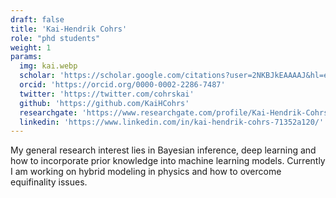 ```yaml
---
draft: false
title: 'Kai-Hendrik Cohrs'
role: "phd students"
weight: 1
params:
  img: kai.webp
  scholar: 'https://scholar.google.com/citations?user=2NKBJkEAAAAJ&hl=en'
  orcid: 'https://orcid.org/0000-0002-2286-7487'
  twitter: 'https://twitter.com/cohrskai'
  github: 'https://github.com/KaiHCohrs'
  researchgate: 'https://www.researchgate.com/profile/Kai-Hendrik-Cohrs'
  linkedin: 'https://www.linkedin.com/in/kai-hendrik-cohrs-71352a120/'
---
```


My general research interest lies in Bayesian inference, deep learning and how to incorporate prior knowledge into machine learning models. Currently I am working on hybrid modeling in physics and how to overcome equifinality issues.
